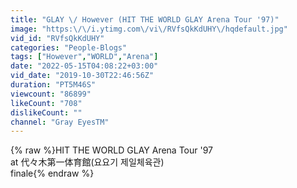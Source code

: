 ```yaml
---
title: "GLAY \/ However (HIT THE WORLD GLAY Arena Tour '97)"
image: "https:\/\/i.ytimg.com\/vi\/RVfsQkKdUHY\/hqdefault.jpg"
vid_id: "RVfsQkKdUHY"
categories: "People-Blogs"
tags: ["However","WORLD","Arena"]
date: "2022-05-15T04:08:22+03:00"
vid_date: "2019-10-30T22:46:56Z"
duration: "PT5M46S"
viewcount: "86899"
likeCount: "708"
dislikeCount: ""
channel: "Gray EyesTM"
---
```

{% raw %}HIT THE WORLD GLAY Arena Tour '97<br />at 代々木第一体育館(요요기 제일체육관)<br />finale{% endraw %}
